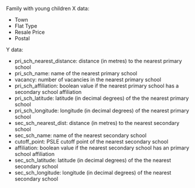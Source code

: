 
Family with young children
X data:
- Town
- Flat Type 
- Resale Price
- Postal

Y data:
- pri_sch_nearest_distance: distance (in metres) to the nearest primary school
- pri_sch_name: name of the nearest primary school
- vacancy: number of vacancies in the nearest primary school
- pri_sch_affiliation: boolean value if the nearest primary school has a secondary school affiliation
- pri_sch_latitude: latitude (in decimal degrees) of the the nearest primary school
- pri_sch_longitude: longitude (in decimal degrees) of the nearest primary school
- sec_sch_nearest_dist: distance (in metres) to the nearest secondary school
- sec_sch_name: name of the nearest secondary school
- cutoff_point: PSLE cutoff point of the nearest secondary school
- affiliation: boolean value if the nearest secondary school has an primary school affiliation
- sec_sch_latitude: latitude (in decimal degrees) of the the nearest secondary school
- sec_sch_longitude: longitude (in decimal degrees) of the nearest secondary school
